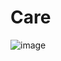 # Care
![image](https://user-images.githubusercontent.com/69724530/187753046-c313866e-722d-4968-b69c-8ebc48591697.png)
